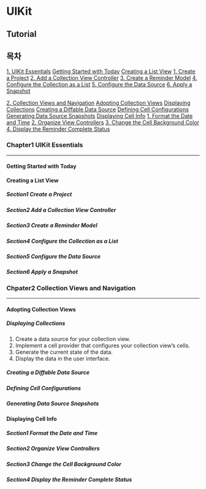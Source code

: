 #  UIKit

## Tutorial

## 목차
[1. UIKit Essentials](Chapter1-UIKit-Essentials)
    [Getting Started with Today](Getting-Started-with-Today)
    [Creating a List View](Creating-a-List-View)
        [1. Create a Project](Section1-Creating-a-Project)
        [2. Add a Collection View Controller](Section2-Add-a-Collection-View-Controller)
        [3. Create a Reminder Model](Section3-Create-a-Reminder-Model)
        [4. Configure the Collection as a List](Section4-Configure-the-Collection-as-a-List)
        [5. Configure the Data Source](Section5-Configure-the-Data-Source)
        [6. Apply a Snapshot](Section6-Apply-a-Snapshot)

[2. Collection Views and Navigation](Chpater2-Collection-Views-and-Navigation)
    [Adopting Collection Views](Adopting-Collection-Views)
        [Displaying Collections](Displaying-Collections)
        [Creating a Diffable Data Source](Creating-a-Diffable-Data-Source)
        [Defining Cell Configurations](Defining-Cell-Configurations)
        [Generating Data Source Snapshots](Generating-Data-Source-Snapshots)
    [Displaying Cell Info](Displaying-Cell-Info)
        [1. Format the Date and Time](Section1-Format-the-Date-and-Time)
        [2. Organize View Controllers](Section2-Organize-View-Controllers)
        [3. Change the Cell Background Color](Section3-Change-the-Cell-Background-Color)
        [4. Display the Reminder Complete Status](Section3-Change-the-Cell-Background-Color)
        


### Chapter1 UIKit Essentials
----------------------------------------

#### Getting Started with Today

#### Creating a List View

##### Section1 Create a Project

##### Section2 Add a Collection View Controller

##### Section3 Create a Reminder Model

##### Section4 Configure the Collection as a List

##### Section5 Configure the Data Source

##### Section6 Apply a Snapshot


### Chpater2 Collection Views and Navigation
----------------------------------------

#### Adopting Collection Views

##### Displaying Collections

1. Create a data source for your collection view.
2. Implement a cell provider that configures your collection view’s cells.
3. Generate the current state of the data.
4. Display the data in the user interface.

##### Creating a Diffable Data Source

##### Defining Cell Configurations

##### Generating Data Source Snapshots


#### Displaying Cell Info

##### Section1 Format the Date and Time

##### Section2 Organize View Controllers

##### Section3 Change the Cell Background Color

##### Section4 Display the Reminder Complete Status
